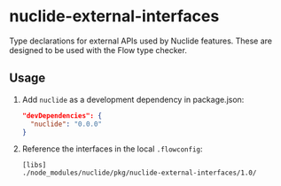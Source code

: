 # nuclide-external-interfaces

Type declarations for external APIs used by Nuclide features.
These are designed to be used with the Flow type checker.

## Usage

1. Add `nuclide` as a development dependency in
   package.json:

    ```json
    "devDependencies": {
      "nuclide": "0.0.0"
    }
    ```

2. Reference the interfaces in the local `.flowconfig`:

    ```
    [libs]
    ./node_modules/nuclide/pkg/nuclide-external-interfaces/1.0/
    ```
